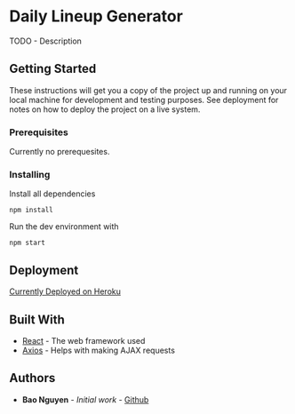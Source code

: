 # Daily Lineup Generator

TODO - Description

## Getting Started

These instructions will get you a copy of the project up and running on your local machine for development and testing purposes. See deployment for notes on how to deploy the project on a live system.

### Prerequisites

Currently no prerequesites.

### Installing

Install all dependencies
```
npm install
```

Run the dev environment with
```
npm start
```

## Deployment

[Currently Deployed on Heroku](https://football-lineup-gen-1703.herokuapp.com/)

## Built With

* [React](https://github.com/facebookincubator/create-react-app) - The web framework used
* [Axios](https://github.com/mzabriskie/axios) - Helps with making AJAX requests

## Authors

* **Bao Nguyen** - *Initial work* - [Github](https://github.com/rongxanh88)